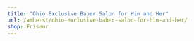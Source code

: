 ```yaml
---
title: "Ohio Exclusive Baber Salon for Him and Her"
url: /amherst/ohio-exclusive-baber-salon-for-him-and-her/
shop: Friseur
---
```

